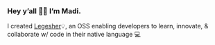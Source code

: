 ### Hey y’all 👋🏾 I’m Madi. 
I created [Legesher](https://github.com/legesher)💡, an OSS enabling developers to learn, innovate, & collaborate w/ code in their native language 💻

<!--
Here are some ideas to get you started:

- 🔭 I’m currently working on ...
- 🌱 I’m currently learning ...
- 👯 I’m looking to collaborate on ...
- 🤔 I’m looking for help with ...
- 💬 Ask me about ...
- 📫 How to reach me: ...
- 😄 Pronouns: ...
- ⚡ Fun fact: ...
-->
